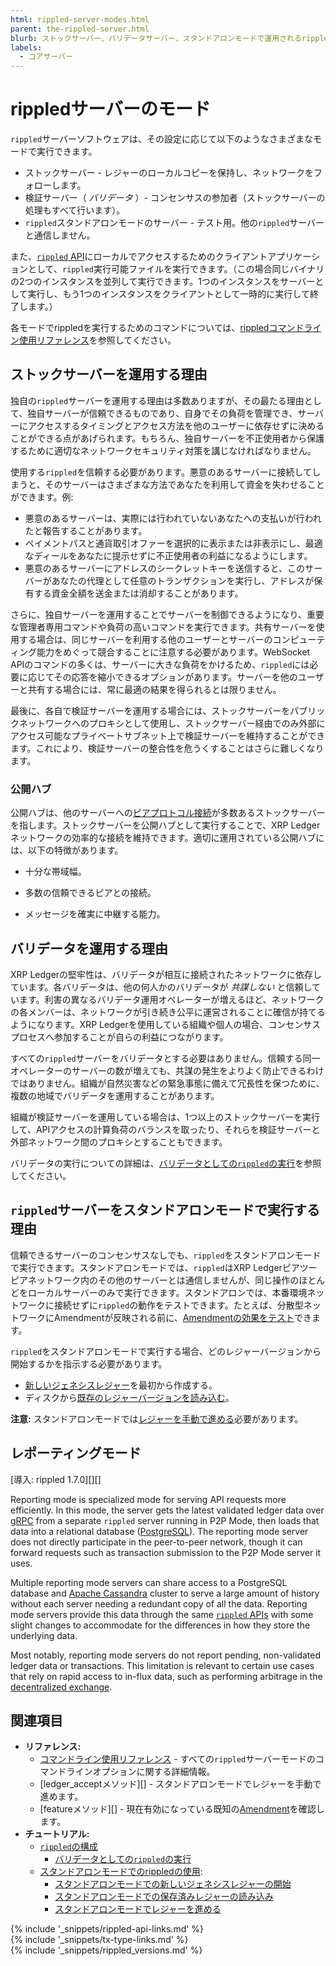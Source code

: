 ```yaml
---
html: rippled-server-modes.html
parent: the-rippled-server.html
blurb: ストックサーバー、バリデータサーバー、スタンドアロンモードで運用されるrippledサーバーなど、rippledサーバーのモードについて説明します。
labels:
  - コアサーバー
---
```

# rippledサーバーのモード

`rippled`サーバーソフトウェアは、その設定に応じて以下のようなさまざまなモードで実行できます。

* ストックサーバー - レジャーのローカルコピーを保持し、ネットワークをフォローします。
* 検証サーバー（ _バリデータ_ ）- コンセンサスの参加者（ストックサーバーの処理もすべて行います）。
* `rippled`スタンドアロンモードのサーバー - テスト用。他の`rippled`サーバーと通信しません。

また、[`rippled` API](rippled-api.html)にローカルでアクセスするためのクライアントアプリケーションとして、`rippled`実行可能ファイルを実行できます。（この場合同じバイナリの2つのインスタンスを並列して実行できます。1つのインスタンスをサーバーとして実行し、もう1つのインスタンスをクライアントとして一時的に実行して終了します。）

各モードでrippledを実行するためのコマンドについては、[rippledコマンドライン使用リファレンス](commandline-usage.html)を参照してください。


## ストックサーバーを運用する理由

独自の`rippled`サーバーを運用する理由は多数ありますが、その最たる理由として、独自サーバーが信頼できるものであり、自身でその負荷を管理でき、サーバーにアクセスするタイミングとアクセス方法を他のユーザーに依存せずに決めることができる点があげられます。もちろん、独自サーバーを不正使用者から保護するために適切なネットワークセキュリティ対策を講じなければなりません。

使用する`rippled`を信頼する必要があります。悪意のあるサーバーに接続してしまうと、そのサーバーはさまざまな方法であなたを利用して資金を失わせることができます。例:

* 悪意のあるサーバーは、実際には行われていないあなたへの支払いが行われたと報告することがあります。
* ペイメントパスと通貨取引オファーを選択的に表示または非表示にし、最適なディールをあなたに提示せずに不正使用者の利益になるようにします。
* 悪意のあるサーバーにアドレスのシークレットキーを送信すると、このサーバーがあなたの代理として任意のトランザクションを実行し、アドレスが保有する資金全額を送金または消却することがあります。

さらに、独自サーバーを運用することでサーバーを制御できるようになり、重要な管理者専用コマンドや負荷の高いコマンドを実行できます。共有サーバーを使用する場合は、同じサーバーを利用する他のユーザーとサーバーのコンピューティング能力をめぐって競合することに注意する必要があります。WebSocket APIのコマンドの多くは、サーバーに大きな負荷をかけるため、`rippled`には必要に応じてその応答を縮小できるオプションがあります。サーバーを他のユーザーと共有する場合には、常に最適の結果を得られるとは限りません。

最後に、各自で検証サーバーを運用する場合には、ストックサーバーをパブリックネットワークへのプロキシとして使用し、ストックサーバー経由でのみ外部にアクセス可能なプライベートサブネット上で検証サーバーを維持することができます。これにより、検証サーバーの整合性を危うくすることはさらに難しくなります。

### 公開ハブ

公開ハブは、他のサーバーへの[ピアプロトコル接続](peer-protocol.html)が多数あるストックサーバーを指します。ストックサーバーを公開ハブとして実行することで、XRP Ledgerネットワークの効率的な接続を維持できます。適切に運用されている公開ハブには、以下の特徴があります。

- 十分な帯域幅。

- 多数の信頼できるピアとの接続。

- メッセージを確実に中継する能力。



## バリデータを運用する理由

XRP Ledgerの堅牢性は、バリデータが相互に接続されたネットワークに依存しています。各バリデータは、他の何人かのバリデータが _共謀しない_ と信頼しています。利害の異なるバリデータ運用オペレーターが増えるほど、ネットワークの各メンバーは、ネットワークが引き続き公平に運営されることに確信が持てるようになります。XRP Ledgerを使用している組織や個人の場合、コンセンサスプロセスへ参加することが自らの利益につながります。

すべての`rippled`サーバーをバリデータとする必要はありません。信頼する同一オペレーターのサーバーの数が増えても、共謀の発生をよりよく防止できるわけではありません。組織が自然災害などの緊急事態に備えて冗長性を保つために、複数の地域でバリデータを運用することがあります。

組織が検証サーバーを運用している場合は、1つ以上のストックサーバーを実行して、APIアクセスの計算負荷のバランスを取ったり、それらを検証サーバーと外部ネットワーク間のプロキシとすることもできます。

バリデータの実行についての詳細は、[バリデータとしての`rippled`の実行](run-rippled-as-a-validator.html)を参照してください。



## `rippled`サーバーをスタンドアロンモードで実行する理由

信頼できるサーバーのコンセンサスなしでも、`rippled`をスタンドアロンモードで実行できます。スタンドアロンモードでは、`rippled`はXRP Ledgerピアツーピアネットワーク内のその他のサーバーとは通信しませんが、同じ操作のほとんどをローカルサーバーのみで実行できます。スタンドアロンでは、本番環境ネットワークに接続せずに`rippled`の動作をテストできます。たとえば、分散型ネットワークにAmendmentが反映される前に、[Amendmentの効果をテスト](amendments.html#amendmentのテスト)できます。

`rippled`をスタンドアロンモードで実行する場合、どのレジャーバージョンから開始するかを指示する必要があります。

* [新しいジェネシスレジャー](start-a-new-genesis-ledger-in-stand-alone-mode.html)を最初から作成する。
* ディスクから[既存のレジャーバージョンを読み込む](load-a-saved-ledger-in-stand-alone-mode.html)。

**注意:** スタンドアロンモードでは[レジャーを手動で進める](advance-the-ledger-in-stand-alone-mode.html)必要があります。

## レポーティングモード
[導入: rippled 1.7.0][][]

<!-- TODO: translate this section -->
Reporting mode is specialized mode for serving API requests more efficiently. In this mode, the server gets the latest validated ledger data over [gRPC](https://xrpl.org/configure-grpc.html) from a separate `rippled` server running in P2P Mode, then loads that data into a relational database ([PostgreSQL](https://www.postgresql.org/)). The reporting mode server does not directly participate in the peer-to-peer network, though it can forward requests such as transaction submission to the P2P Mode server it uses.

Multiple reporting mode servers can share access to a PostgreSQL database and [Apache Cassandra](https://cassandra.apache.org/) cluster to serve a large amount of history without each server needing a redundant copy of all the data. Reporting mode servers provide this data through the same [`rippled` APIs](rippled-api.html) with some slight changes to accommodate for the differences in how they store the underlying data.

Most notably, reporting mode servers do not report pending, non-validated ledger data or transactions. This limitation is relevant to certain use cases that rely on rapid access to in-flux data, such as performing arbitrage in the [decentralized exchange](decentralized-exchange.html).



## 関連項目

- **リファレンス:**
  - [コマンドライン使用リファレンス](commandline-usage.html) - すべての`rippled`サーバーモードのコマンドラインオプションに関する詳細情報。
  - [ledger_acceptメソッド][] - スタンドアロンモードでレジャーを手動で進めます。
  - [featureメソッド][] - 現在有効になっている既知の[Amendment](amendments.html)を確認します。
- **チュートリアル:**
  - [`rippled`の構成](configure-rippled.html)
    - [バリデータとしての`rippled`の実行](run-rippled-as-a-validator.html)
  - [スタンドアロンモードでのrippledの使用](use-stand-alone-mode.html):
    - [スタンドアロンモードでの新しいジェネシスレジャーの開始](start-a-new-genesis-ledger-in-stand-alone-mode.html)
    - [スタンドアロンモードでの保存済みレジャーの読み込み](load-a-saved-ledger-in-stand-alone-mode.html)
    - [スタンドアロンモードでレジャーを進める](advance-the-ledger-in-stand-alone-mode.html)


<!--{# common link defs #}-->
{% include '_snippets/rippled-api-links.md' %}			 
{% include '_snippets/tx-type-links.md' %}			 
{% include '_snippets/rippled_versions.md' %}
